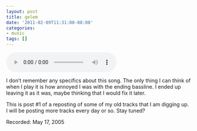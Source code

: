 ```yaml
---
layout: post
title: gelem
date: '2011-02-09T11:31:00-08:00'
categories:
- music
tags: []
---
```


<audio controls>
  <source src="/assets/music/gelem_051705.mp3">
</audio><!--more-->

I don’t remember any specifics about this song. The only thing I can think of
when I play it is how annoyed I was with the ending bassline. I ended up
leaving it as it was, maybe thinking that I would fix it later.

This is post #1 of a reposting of some of my old tracks that I am digging up. I
will be posting more tracks every day or so. Stay tuned?

Recorded: May 17, 2005
